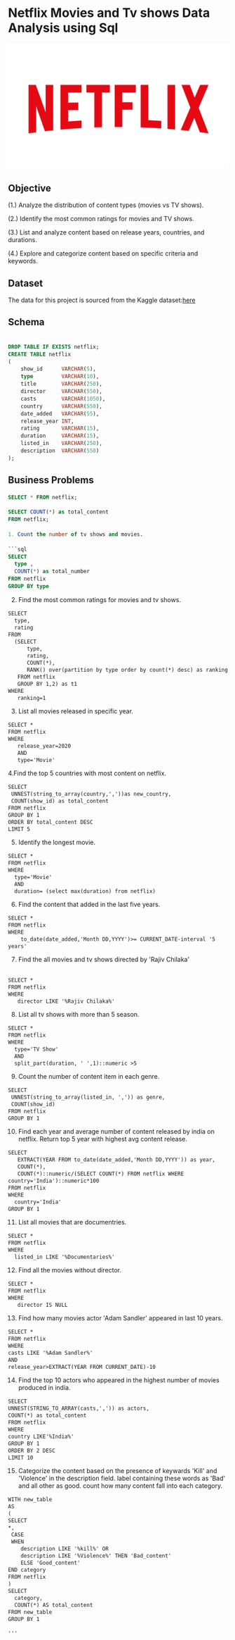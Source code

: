 # Netflix Movies and Tv shows Data Analysis using Sql
![netflix logo](https://github.com/Ojaswini22/Netflix-Data-Analysis/blob/main/580b57fcd9996e24bc43c529.png)
## Objective
(1.) Analyze the distribution of content types (movies vs TV shows).

(2.) Identify the most common ratings for movies and TV shows.

(3.) List and analyze content based on release years, countries, and durations.

(4.) Explore and categorize content based on specific criteria and keywords.

## Dataset

The data for this project is sourced from the Kaggle dataset:[here](https://www.kaggle.com/datasets/shivamb/netflix-shows)

## Schema

```sql

DROP TABLE IF EXISTS netflix;
CREATE TABLE netflix
(
    show_id      VARCHAR(5),
    type         VARCHAR(10),
    title        VARCHAR(250),
    director     VARCHAR(550),
    casts        VARCHAR(1050),
    country      VARCHAR(550),
    date_added   VARCHAR(55),
    release_year INT,
    rating       VARCHAR(15),
    duration     VARCHAR(15),
    listed_in    VARCHAR(250),
    description  VARCHAR(550)
);
```
## Business Problems

```sql
SELECT * FROM netflix;

SELECT COUNT(*) as total_content
FROM netflix;

1. Count the number of tv shows and movies.

```sql
SELECT 
  type ,
  COUNT(*) as total_number
FROM netflix
GROUP BY type
```
2. Find the most common ratings for movies and tv shows.
```
SELECT
  type,
  rating
FROM
  (SELECT
      type,
      rating,
      COUNT(*),
      RANK() over(partition by type order by count(*) desc) as ranking
   FROM netflix
   GROUP BY 1,2) as t1
WHERE
   ranking=1
```

3. List all movies released in specific year.

```
SELECT *
FROM netflix
WHERE 
   release_year=2020
   AND
   type='Movie'
```
4.Find the top 5 countries with most content on netflix.

```
SELECT 
 UNNEST(string_to_array(country,','))as new_country,
 COUNT(show_id) as total_content
FROM netflix
GROUP BY 1
ORDER BY total_content DESC
LIMIT 5
```

5. Identify the longest movie.

```
SELECT *
FROM netflix
WHERE
  type='Movie'
  AND
  duration= (select max(duration) from netflix)
  ```

6. Find the content that added in the last five years.

```
SELECT *
FROM netflix
WHERE
    to_date(date_added,'Month DD,YYYY')>= CURRENT_DATE-interval '5 years'
```

7. Find the all movies and tv shows directed by 'Rajiv Chilaka'

```

SELECT *
FROM netflix
WHERE
   director LIKE '%Rajiv Chilaka%'
   ```

8. List all tv shows with more than 5 season.

```
SELECT *
FROM netflix
WHERE
  type='TV Show'
  AND
  split_part(duration, ' ',1)::numeric >5
  ```

9. Count the number of content item in each genre.
```
SELECT 
 UNNEST(string_to_array(listed_in, ',')) as genre,
 COUNT(show_id)
FROM netflix
GROUP BY 1
```
10. Find each year and average number of  content released by india on netflix. Return top 5 year with highest avg content release.

```
SELECT 
   EXTRACT(YEAR FROM to_date(date_added,'Month DD,YYYY')) as year,
   COUNT(*),
   COUNT(*)::numeric/(SELECT COUNT(*) FROM netflix WHERE country='India')::numeric*100
FROM netflix
WHERE
  country='India'
GROUP BY 1
```
11. List all movies that are documentries.
```
SELECT *
FROM netflix
WHERE
  listed_in LIKE '%Documentaries%'
```
12. Find all the movies without director.
```
SELECT *
FROM netflix
WHERE
   director IS NULL
```
13. Find how many movies actor 'Adam Sandler' appeared in last 10 years.
```
SELECT *
FROM netflix
WHERE 
casts LIKE '%Adam Sandler%'
AND
release_year>EXTRACT(YEAR FROM CURRENT_DATE)-10
```
14. Find the top 10 actors who appeared in the highest number of  movies produced in india.
```
SELECT 
UNNEST(STRING_TO_ARRAY(casts,',')) as actors,
COUNT(*) as total_content
FROM netflix
WHERE
country LIKE'%India%'
GROUP BY 1
ORDER BY 2 DESC
LIMIT 10
```
15. Categorize the content based on the presence of keywards 'Kill' and 'Violence' in the description field. 
    label containing these words as 'Bad' and all other as good. count how many content fall into each category.
```
WITH new_table
AS
(
SELECT
*,
 CASE
 WHEN 
    description LIKE '%kill%' OR
    description LIKE '%Violence%' THEN 'Bad_content'
    ELSE 'Good_content'
END category
FROM netflix
)
SELECT
  category,
  COUNT(*) AS total_content
FROM new_table
GROUP BY 1

'''
